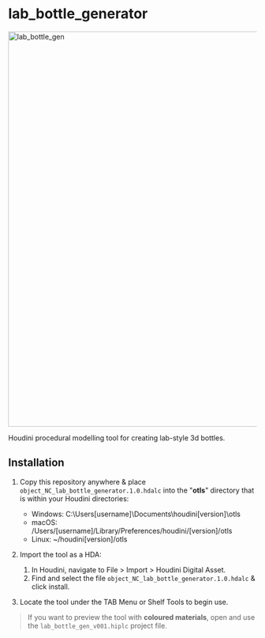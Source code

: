 # lab_bottle_generator
<img width="800" alt="lab_bottle_gen" src="https://user-images.githubusercontent.com/85879687/236790650-df3b7e5d-a71c-4e45-b8af-8f980ddda0c4.png">

Houdini procedural modelling tool for creating lab-style 3d bottles.

## Installation

1. Copy this repository anywhere & place `object_NC_lab_bottle_generator.1.0.hdalc` into the "**otls**" directory that is within your Houdini directories:
    - Windows: C:\Users\[username]\Documents\houdini[version]\otls
    - macOS: /Users/[username]/Library/Preferences/houdini/[version]/otls
    - Linux: ~/houdini[version]/otls

2. Import the tool as a HDA:
    1. In Houdini, navigate to File > Import > Houdini Digital Asset.
    2. Find and select the file `object_NC_lab_bottle_generator.1.0.hdalc` & click install.

3. Locate the tool under the TAB Menu or Shelf Tools to begin use.

> If you want to preview the tool with **coloured materials**, open and use the `lab_bottle_gen_v001.hiplc` project file.
